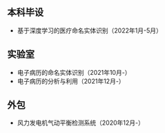 ## 本科毕设

- 基于深度学习的医疗命名实体识别（2022年1月-5月）

## 实验室

- 电子病历的命名实体识别（2021年10月-）
- 电子病历的分析与利用（2021年12月-）

## 外包

- 风力发电机气动平衡检测系统（2020年12月-）

